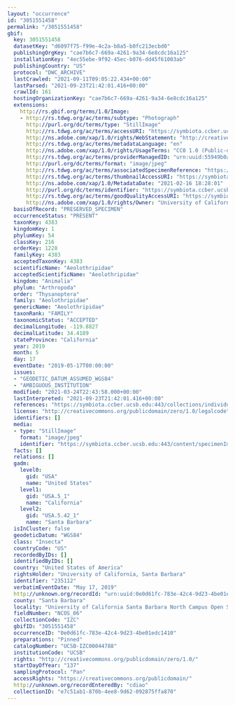```yaml
---
layout: "occurrence"
id: "3051551458"
permalink: "/3051551458"
gbif:
  key: 3051551458
  datasetKey: "d6097f75-f99e-4c2a-b8a5-b0fc213ecbd0"
  publishingOrgKey: "cae7b6c7-669a-4261-9a34-6e8cdc16a125"
  installationKey: "4ec55ebe-9f92-45ec-b076-dd45f61003ab"
  publishingCountry: "US"
  protocol: "DWC_ARCHIVE"
  lastCrawled: "2021-09-11T09:05:22.434+00:00"
  lastParsed: "2021-09-23T21:42:01.416+00:00"
  crawlId: 161
  hostingOrganizationKey: "cae7b6c7-669a-4261-9a34-6e8cdc16a125"
  extensions:
    http://rs.gbif.org/terms/1.0/Image:
    - http://rs.tdwg.org/ac/terms/subtype: "Photograph"
      http://purl.org/dc/terms/type: "StillImage"
      http://rs.tdwg.org/ac/terms/accessURI: "https://symbiota.ccber.ucsb.edu:443/content/specimenImages/UCSB_IZC/UCSB-IZC00044/UCSB-IZC00044788.jpg"
      http://ns.adobe.com/xap/1.0/rights/WebStatement: "http://creativecommons.org/publicdomain/zero/1.0/"
      http://rs.tdwg.org/ac/terms/metadataLanguage: "en"
      http://ns.adobe.com/xap/1.0/rights/UsageTerms: "CC0 1.0 (Public-domain)"
      http://rs.tdwg.org/ac/terms/providerManagedID: "urn:uuid:55949b0a-a6de-4a0e-b619-1a84ebd7f022"
      http://purl.org/dc/terms/format: "image/jpeg"
      http://rs.tdwg.org/ac/terms/associatedSpecimenReference: "https://symbiota.ccber.ucsb.edu:443/collections/individual/index.php?occid=235112"
      http://rs.tdwg.org/ac/terms/thumbnailAccessURI: "https://symbiota.ccber.ucsb.edu:443/content/specimenImages/UCSB_IZC/UCSB-IZC00044/UCSB-IZC00044788_tn.jpg"
      http://ns.adobe.com/xap/1.0/MetadataDate: "2021-02-16 18:28:01"
      http://purl.org/dc/terms/identifier: "https://symbiota.ccber.ucsb.edu:443/content/specimenImages/UCSB_IZC/UCSB-IZC00044/UCSB-IZC00044788.jpg"
      http://rs.tdwg.org/ac/terms/goodQualityAccessURI: "https://symbiota.ccber.ucsb.edu:443/content/specimenImages/UCSB_IZC/UCSB-IZC00044/UCSB-IZC00044788.jpg"
      http://ns.adobe.com/xap/1.0/rights/Owner: "University of California, Santa Barbara"
  basisOfRecord: "PRESERVED_SPECIMEN"
  occurrenceStatus: "PRESENT"
  taxonKey: 4383
  kingdomKey: 1
  phylumKey: 54
  classKey: 216
  orderKey: 1228
  familyKey: 4383
  acceptedTaxonKey: 4383
  scientificName: "Aeolothripidae"
  acceptedScientificName: "Aeolothripidae"
  kingdom: "Animalia"
  phylum: "Arthropoda"
  order: "Thysanoptera"
  family: "Aeolothripidae"
  genericName: "Aeolothripidae"
  taxonRank: "FAMILY"
  taxonomicStatus: "ACCEPTED"
  decimalLongitude: -119.8827
  decimalLatitude: 34.4189
  stateProvince: "California"
  year: 2019
  month: 5
  day: 17
  eventDate: "2019-05-17T00:00:00"
  issues:
  - "GEODETIC_DATUM_ASSUMED_WGS84"
  - "AMBIGUOUS_INSTITUTION"
  modified: "2021-03-24T22:43:58.000+00:00"
  lastInterpreted: "2021-09-23T21:42:01.416+00:00"
  references: "https://symbiota.ccber.ucsb.edu:443/collections/individual/index.php?occid=235112"
  license: "http://creativecommons.org/publicdomain/zero/1.0/legalcode"
  identifiers: []
  media:
  - type: "StillImage"
    format: "image/jpeg"
    identifier: "https://symbiota.ccber.ucsb.edu:443/content/specimenImages/UCSB_IZC/UCSB-IZC00044/UCSB-IZC00044788.jpg"
  facts: []
  relations: []
  gadm:
    level0:
      gid: "USA"
      name: "United States"
    level1:
      gid: "USA.5_1"
      name: "California"
    level2:
      gid: "USA.5.42_1"
      name: "Santa Barbara"
  isInCluster: false
  geodeticDatum: "WGS84"
  class: "Insecta"
  countryCode: "US"
  recordedByIDs: []
  identifiedByIDs: []
  country: "United States of America"
  rightsHolder: "University of California, Santa Barbara"
  identifier: "235112"
  verbatimEventDate: "May 17, 2019"
  http://unknown.org/recordId: "urn:uuid:0e0d61fc-783e-42c4-9d23-4be01edc1410"
  county: "Santa Barbara"
  locality: "University of California Santa Barbara North Campus Open Space"
  fieldNumber: "NCOS_06"
  collectionCode: "IZC"
  gbifID: "3051551458"
  occurrenceID: "0e0d61fc-783e-42c4-9d23-4be01edc1410"
  preparations: "Pinned"
  catalogNumber: "UCSB-IZC00044788"
  institutionCode: "UCSB"
  rights: "http://creativecommons.org/publicdomain/zero/1.0/"
  startDayOfYear: "137"
  samplingProtocol: "Pan"
  accessRights: "https://creativecommons.org/publicdomain/"
  http://unknown.org/recordEnteredBy: "cdiao"
  collectionID: "e7c51ab1-870b-4ee8-9d62-092875ffa870"
---
```

